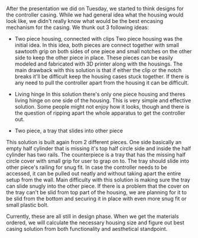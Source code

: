 
After the presentation we did on Tuesday, we started to think designs for the controller casing. While we had general idea what the housing would look like, we didn't really know what would be the best encasing mechanism for the casing. We thunk out 3 following ideas:

* Two piece housing, connected with clips
Two piece housing was the initial idea. In this idea, both pieces are connect together with small sawtooth grip on both sides of one piece and small notches on the other side to keep the other piece in place. These pieces can be easily modeled and fabricated with 3D printer along with the housings. The main drawback with this solution is that if either the clip or the notch breaks it'll be difficult keep the housing cases stuck together. If there is any need to pull the controller apart from the housing it can be difficult.

* Living hinge
In this solution there's only one piece housing and theres living hinge on one side of the housing. This is very simple and effective solution. Some people might not enjoy how it looks, though and there is the question of ripping apart the whole apparatus to get the controller out.

* Two piece, a tray that slides into other piece

This solution is built again from 2 different pieces. One side basically an empty half cylinder that is missing it's top half circle side and inside the half cylinder has two rails. The counterpiece is a tray that has the missing half circle cover with small grip for user to grap on to. The tray should slide into other piece's railing for snug fit. In case the controller needs to be accessed, it can be pulled out neatly and without taking apart the entire setup from the wall. Main difficulty with this solution is making sure the tray can slide snugly into the other piece. If there is a problem that the cover on the tray can't be slid from top part of the housing, we are planning for it to be slid from the bottom and securing it in place with even more snug fit or small plastic bolt.

Currently, these are all still in design phase. When we get the materials ordered, we will calculate the necessary housing size and figure out best casing solution from both functionality and aesthetical standpoint.